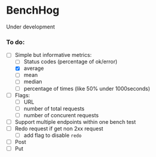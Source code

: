 # BenchHog

Under development

### To do:
* [ ] Simple but informative metrics:
  * [ ] Status codes (percentage of ok/error)
  * [x] average
  * [ ] mean
  * [ ] median
  * [ ] percentage of times (like 50% under 1000seconds)
* [ ] Flags:
  * [ ] URL
  * [ ] number of total requests
  * [ ] number of concurent requests
* [ ] Support multiple endpoints within one bench test
* [ ] Redo request if get non 2xx request
  * [ ] add flag to disable `redo`
* [ ] Post
* [ ] Put